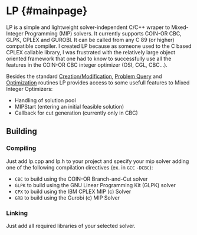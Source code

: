 LP     {#mainpage}
==

LP is a simple and lightweight solver-independent
C/C++ wraper to Mixed-Integer Programming (MIP) solvers. It currently
supports COIN-OR CBC, GLPK, CPLEX and GUROBI. It can be called from any
C 89 (or higher) compatible compiler. I created LP because as someone used
to the C based CPLEX callable library, I was frustrated with the
relatively large object oriented framework that one had to know to
successfully use all the features in the COIN-OR CBC integer optimizer
(OSI, CGL, CBC...).

Besides the standard
[Creation/Modification](http://www.decom.ufop.br/haroldo/software/lp/group__group_create_mod.html), [Problem
Query](http://www.decom.ufop.br/haroldo/software/lp/group__group_query.html) and [Optimization](http://www.decom.ufop.br/haroldo/software/lp/group__group_opt.html)
routines LP provides access to some usefull features to Mixed Integer
Optimizers:

- Handling of solution pool
- MIPStart (entering an initial feasible solution)
- Callback for cut generation (currently only in CBC)

## Building

### Compiling

Just add lp.cpp and lp.h to your project and specify your mip solver
adding one of the following compilation directives (ex. in `GCC` `-DCBC`): 
- `CBC` to build using the COIN-OR Branch-and-Cut solver
- `GLPK` to build using the GNU Linear Programming Kit (GLPK) solver
- `CPX` to build using the IBM CPLEX MIP (c) Solver
- `GRB` to build using the Gurobi (c) MIP Solver

### Linking

Just add all required libraries of your selected solver.

